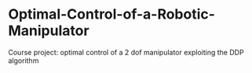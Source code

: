 # Optimal-Control-of-a-Robotic-Manipulator
Course project: optimal control of a 2 dof manipulator exploiting the DDP algorithm
